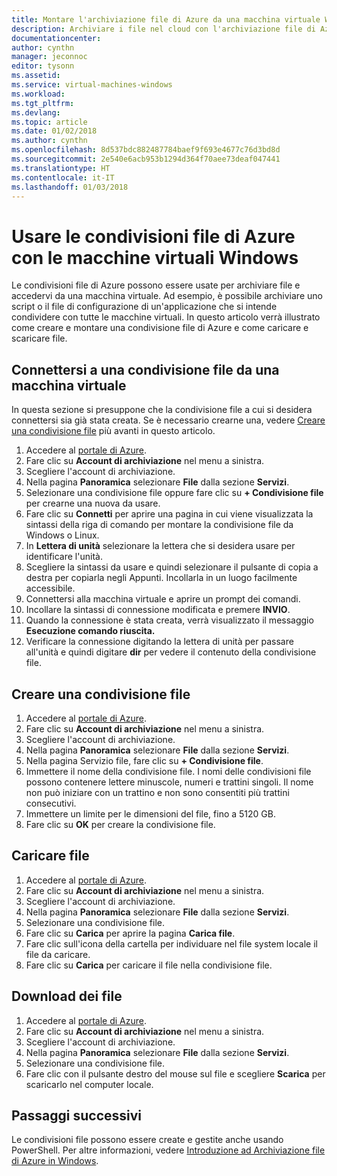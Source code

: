 ```yaml
---
title: Montare l'archiviazione file di Azure da una macchina virtuale Windows di Azure | Microsoft Docs
description: Archiviare i file nel cloud con l'archiviazione file di Azure e montare la condivisione file nel cloud da una macchina virtuale (VM) Azure.
documentationcenter: 
author: cynthn
manager: jeconnoc
editor: tysonn
ms.assetid: 
ms.service: virtual-machines-windows
ms.workload: 
ms.tgt_pltfrm: 
ms.devlang: 
ms.topic: article
ms.date: 01/02/2018
ms.author: cynthn
ms.openlocfilehash: 8d537bdc882487784baef9f693e4677c76d3bd8d
ms.sourcegitcommit: 2e540e6acb953b1294d364f70aee73deaf047441
ms.translationtype: HT
ms.contentlocale: it-IT
ms.lasthandoff: 01/03/2018
---
```

# <a name="use-azure-file-shares-with-windows-vms"></a>Usare le condivisioni file di Azure con le macchine virtuali Windows 

Le condivisioni file di Azure possono essere usate per archiviare file e accedervi da una macchina virtuale. Ad esempio, è possibile archiviare uno script o il file di configurazione di un'applicazione che si intende condividere con tutte le macchine virtuali. In questo articolo verrà illustrato come creare e montare una condivisione file di Azure e come caricare e scaricare file.

## <a name="connect-to-a-file-share-from-a-vm"></a>Connettersi a una condivisione file da una macchina virtuale

In questa sezione si presuppone che la condivisione file a cui si desidera connettersi sia già stata creata. Se è necessario crearne una, vedere [Creare una condivisione file](#create-a-file-share) più avanti in questo articolo.

1. Accedere al [portale di Azure](https://portal.azure.com).
2. Fare clic su **Account di archiviazione** nel menu a sinistra.
3. Scegliere l'account di archiviazione.
4. Nella pagina **Panoramica** selezionare **File** dalla sezione **Servizi**.
5. Selezionare una condivisione file oppure fare clic su **+ Condivisione file** per crearne una nuova da usare.
6. Fare clic su **Connetti** per aprire una pagina in cui viene visualizzata la sintassi della riga di comando per montare la condivisione file da Windows o Linux.
7. In **Lettera di unità** selezionare la lettera che si desidera usare per identificare l'unità.
8. Scegliere la sintassi da usare e quindi selezionare il pulsante di copia a destra per copiarla negli Appunti. Incollarla in un luogo facilmente accessibile. 
8. Connettersi alla macchina virtuale e aprire un prompt dei comandi.
9. Incollare la sintassi di connessione modificata e premere **INVIO**.
10. Quando la connessione è stata creata, verrà visualizzato il messaggio **Esecuzione comando riuscita.**
11. Verificare la connessione digitando la lettera di unità per passare all'unità e quindi digitare **dir** per vedere il contenuto della condivisione file.



## <a name="create-a-file-share"></a>Creare una condivisione file 
1. Accedere al [portale di Azure](https://portal.azure.com).
2. Fare clic su **Account di archiviazione** nel menu a sinistra.
3. Scegliere l'account di archiviazione.
4. Nella pagina **Panoramica** selezionare **File** dalla sezione **Servizi**.
5. Nella pagina Servizio file, fare clic su **+ Condivisione file**.
6. Immettere il nome della condivisione file. I nomi delle condivisioni file possono contenere lettere minuscole, numeri e trattini singoli. Il nome non può iniziare con un trattino e non sono consentiti più trattini consecutivi. 
7. Immettere un limite per le dimensioni del file, fino a 5120 GB.
8. Fare clic su **OK** per creare la condivisione file.
   
## <a name="upload-files"></a>Caricare file
1. Accedere al [portale di Azure](https://portal.azure.com).
2. Fare clic su **Account di archiviazione** nel menu a sinistra.
3. Scegliere l'account di archiviazione.
4. Nella pagina **Panoramica** selezionare **File** dalla sezione **Servizi**.
5. Selezionare una condivisione file.
6. Fare clic su **Carica** per aprire la pagina **Carica file**.
7. Fare clic sull'icona della cartella per individuare nel file system locale il file da caricare.   
8. Fare clic su **Carica** per caricare il file nella condivisione file.

## <a name="download-files"></a>Download dei file
1. Accedere al [portale di Azure](https://portal.azure.com).
2. Fare clic su **Account di archiviazione** nel menu a sinistra.
3. Scegliere l'account di archiviazione.
4. Nella pagina **Panoramica** selezionare **File** dalla sezione **Servizi**.
5. Selezionare una condivisione file.
6. Fare clic con il pulsante destro del mouse sul file e scegliere **Scarica** per scaricarlo nel computer locale.
   

## <a name="next-steps"></a>Passaggi successivi

Le condivisioni file possono essere create e gestite anche usando PowerShell. Per altre informazioni, vedere [Introduzione ad Archiviazione file di Azure in Windows](../../storage/files/storage-dotnet-how-to-use-files.md).

